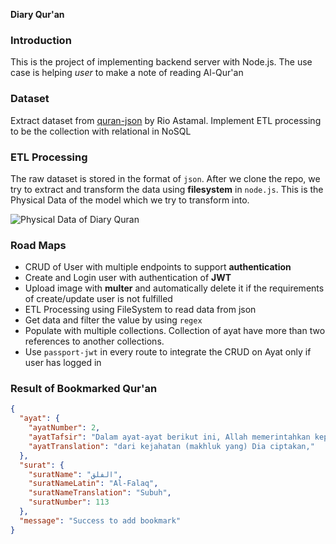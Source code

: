 **Diary Qur'an**

### Introduction
This is the project of implementing backend server with Node.js. The use case is helping *user* to make a note of reading Al-Qur'an

### Dataset
Extract dataset from [quran-json](https://github.com/rioastamal/quran-json) by Rio Astamal. Implement ETL processing to be the collection with relational in NoSQL
 
### ETL Processing
The raw dataset is stored in the format of `json`. After we clone the repo, we try to extract and transform the data using **filesystem** in `node.js`. This is the Physical Data of the model which we try to transform into.

![Physical Data of Diary Quran](https://user-images.githubusercontent.com/16315641/54359202-bfe3eb00-4694-11e9-8304-1edfdf0e5c90.png) 

### Road Maps
* CRUD of User with multiple endpoints to support **authentication**
* Create and Login user with authentication of **JWT**
* Upload image with **multer** and automatically delete it if the requirements of create/update user is not fulfilled
* ETL Processing using FileSystem to read data from json
* Get data and filter the value by using `regex`
* Populate with multiple collections. Collection of ayat have more than two references to another collections.
* Use `passport-jwt` in every route to integrate the CRUD on Ayat only if user has logged in

### Result of Bookmarked Qur'an
```json
{
  "ayat": {
    "ayatNumber": 2,
    "ayatTafsir": "Dalam ayat-ayat berikut ini, Allah memerintahkan kepada Nabi Muhammad dan seluruh kaum Muslimin supaya selalu berlindung kepada Tuhan Pencipta semua makhluk agar terpelihara dari segala macam kejahatan atau akibat kejahatan yang ditimbulkan oleh makhluk-makhluk yang telah diciptakan-Nya.",
    "ayatTranslation": "dari kejahatan (makhluk yang) Dia ciptakan,"
  },
  "surat": {
    "suratName": "الفلق",
    "suratNameLatin": "Al-Falaq",
    "suratNameTranslation": "Subuh",
    "suratNumber": 113
  },
  "message": "Success to add bookmark"
}
```
